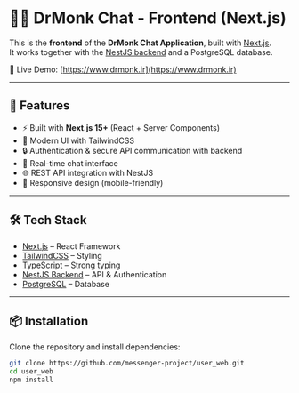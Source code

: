 # 🧑‍💻 DrMonk Chat - Frontend (Next.js)

This is the **frontend** of the **DrMonk Chat Application**, built with [Next.js](https://nextjs.org/).  
It works together with the [NestJS backend](https://github.com/yourusername/nestjs-chat-backend) and a PostgreSQL database.

🔗 Live Demo: [https://www.drmonk.ir](https://www.drmonk.ir)

---

## 🚀 Features
- ⚡ Built with **Next.js 15+** (React + Server Components)
- 🎨 Modern UI with TailwindCSS
- 🔒 Authentication & secure API communication with backend
- 💬 Real-time chat interface
- 🌐 REST API integration with NestJS
- 📱 Responsive design (mobile-friendly)

---

## 🛠️ Tech Stack
- [Next.js](https://nextjs.org/) – React Framework
- [TailwindCSS](https://tailwindcss.com/) – Styling
- [TypeScript](https://www.typescriptlang.org/) – Strong typing
- [NestJS Backend](https://nestjs.com/) – API & Authentication
- [PostgreSQL](https://www.postgresql.org/) – Database

---

## 📦 Installation

Clone the repository and install dependencies:

```bash
git clone https://github.com/messenger-project/user_web.git
cd user_web
npm install